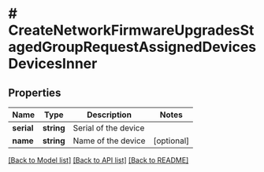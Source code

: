 # # CreateNetworkFirmwareUpgradesStagedGroupRequestAssignedDevicesDevicesInner

## Properties

Name | Type | Description | Notes
------------ | ------------- | ------------- | -------------
**serial** | **string** | Serial of the device |
**name** | **string** | Name of the device | [optional]

[[Back to Model list]](../../README.md#models) [[Back to API list]](../../README.md#endpoints) [[Back to README]](../../README.md)
